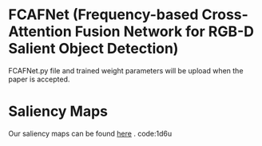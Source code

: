 FCAFNet (Frequency-based Cross-Attention Fusion Network for RGB-D Salient Object Detection)
==========
FCAFNet.py file and trained weight parameters will be upload when the paper is accepted.


Saliency Maps
============
Our saliency maps can be found [here](https://blog.csdn.net/qq_38025219/article/details/100729282](https://pan.baidu.com/s/1-ZR1KnVEnXyJvuOUu9ST7g?)) . code:1d6u
